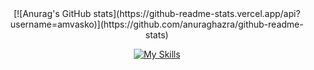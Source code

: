 <center>
[![Anurag's GitHub stats](https://github-readme-stats.vercel.app/api?username=amvasko)](https://github.com/anuraghazra/github-readme-stats)

[![My Skills](https://skillicons.dev/icons?i=js,html,css,docker,react,kubernetes,python,linux)](https://skillicons.dev)
</center>
